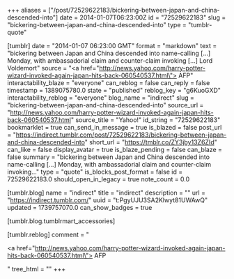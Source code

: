 +++
aliases = ["/post/72529622183/bickering-between-japan-and-china-descended-into"]
date = 2014-01-07T06:23:00Z
id = "72529622183"
slug = "bickering-between-japan-and-china-descended-into"
type = "tumblr-quote"

[tumblr]
date = "2014-01-07 06:23:00 GMT"
format = "markdown"
text = "bickering between Japan and China descended into name-calling […] Monday, with ambassadorial claim and counter-claim invoking […] Lord Voldemort"
source = "<a href=\"http://news.yahoo.com/harry-potter-wizard-invoked-again-japan-hits-back-060540537.html\"> AFP</a>"
interactability_blaze = "everyone"
can_reblog = false
can_reply = false
timestamp = 1389075780.0
state = "published"
reblog_key = "g6KuoGXD"
interactability_reblog = "everyone"
blog_name = "indirect"
slug = "bickering-between-japan-and-china-descended-into"
source_url = "http://news.yahoo.com/harry-potter-wizard-invoked-again-japan-hits-back-060540537.html"
source_title = "Yahoo!"
id_string = "72529622183"
bookmarklet = true
can_send_in_message = true
is_blazed = false
post_url = "https://indirect.tumblr.com/post/72529622183/bickering-between-japan-and-china-descended-into"
short_url = "https://tmblr.co/ZY3jby13Z6ZId"
can_like = false
display_avatar = true
is_blaze_pending = false
can_blaze = false
summary = "bickering between Japan and China descended into name-calling […] Monday, with ambassadorial claim and counter-claim invoking..."
type = "quote"
is_blocks_post_format = false
id = 72529622183.0
should_open_in_legacy = true
note_count = 0.0

[tumblr.blog]
name = "indirect"
title = "indirect"
description = ""
url = "https://indirect.tumblr.com/"
uuid = "t:PgyUJU3SA2Klwyt81UWAwQ"
updated = 1739757070.0
can_show_badges = true

[tumblr.blog.tumblrmart_accessories]

[tumblr.reblog]
comment = "<p><a href=\"http://news.yahoo.com/harry-potter-wizard-invoked-again-japan-hits-back-060540537.html\"> AFP</a></p>"
tree_html = ""
+++
